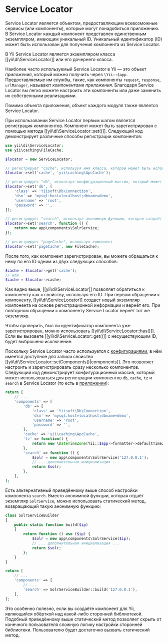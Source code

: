 Service Locator
=============

Service Locator является объектом, предоставляющим всевозможные сервисы (или компоненты), которые могут понадобиться
приложению. В Service Locator каждый компонент представлен единственным экземпляром, имеющим уникальный ID.
Уникальный идентификатор (ID) может быть использован для получения компонента из Service Locator.

В Yii Service Locator является экземпляром класса [[yii\di\ServiceLocator]] или его дочернего класса.

Наиболее часто используемый Service Locator в Yii — это объект *приложения*, который можно получить через `\Yii::$app`.
Предоставляемые им службы, такие, как компоненты `request`, `response`, `urlManager`, называют *компонентами приложения*.
Благодаря Service Locator вы легко можете настроить эти компоненты или даже заменить их собственными реализациями.

Помимо объекта приложения, объект каждого модуля также является Service Locator.

При использовании Service Locator первым шагом является регистрация компонентов. Компонент может быть зарегистрирован
с помощью метода [[yii\di\ServiceLocator::set()]]. Следующий код демонстрирует различные способы регистрации компонентов:

```php
use yii\di\ServiceLocator;
use yii\caching\FileCache;

$locator = new ServiceLocator;

// регистрирует "cache", используя имя класса, которое может быть использовано для создания компонента.
$locator->set('cache', 'yii\caching\ApcCache');

// регистрирует "db", используя конфигурационный массив, который может быть использован для создания компонента.
$locator->set('db', [
    'class' => 'Yiisoft\Db\Connection',
    'dsn' => 'mysql:host=localhost;dbname=demo',
    'username' => 'root',
    'password' => '',
]);

// регистрирует "search", используя анонимную функцию, которая создаёт компонент
$locator->set('search', function () {
    return new app\components\SolrService;
});

// регистрирует "pageCache", используя компонент
$locator->set('pageCache', new FileCache);
```

После того, как компонент зарегистрирован, вы можете обращаться к нему по его ID одним из двух следующих способов:

```php
$cache = $locator->get('cache');
// или
$cache = $locator->cache;
```

Как видно выше, [[yii\di\ServiceLocator]] позволяет обратиться к компоненту как к свойству, используя его ID.
При первом обращении к компоненту, [[yii\di\ServiceLocator]] создаст новый экземпляр компонента на основе регистрационной
информации и вернёт его. При повторном обращении к компоненту Service Locator вернёт тот же экземпляр.


Чтобы проверить, был ли идентификатор компонента уже зарегистрирован, можно использовать [[yii\di\ServiceLocator::has()]].
Если вы вызовете [[yii\di\ServiceLocator::get()]] с несуществующим ID, будет выброшено исключение.


Поскольку Service Locator часто используется с [конфигурациями](concept-configurations.md), в нём имеется доступное
для записи свойство [[yii\di\ServiceLocator::setComponents()|components]]. Это позволяет настроить и зарегистрировать
сразу несколько компонентов. Следующий код демонстрирует конфигурационный массив, который может использоваться
для регистрации компонентов `db`, `cache`, `tz` и `search` в Service Locator (то есть в [приложении](structure-applications.md)):

```php
return [
    // ...
    'components' => [
        'db' => [
            'class' => 'Yiisoft\Db\Connection',
            'dsn' => 'mysql:host=localhost;dbname=demo',
            'username' => 'root',
            'password' => '',
        ],
        'cache' => 'yii\caching\ApcCache',
        'tz' => function() {
            return new \DateTimeZone(Yii::$app->formatter->defaultTimeZone);
        },
        'search' => function () {
            $solr = new app\components\SolrService('127.0.0.1');
            // ... дополнительная инициализация ...
            return $solr;
        },
    ],
];
```

Есть альтернативный приведённому выше способ настройки компонента `search`. Вместо анонимной функции, которая
отдаёт экземпляр `SolrService`, можно использовать статический метод, возвращающий такую анонимную функцию:

```php
class SolrServiceBuilder
{
    public static function build($ip)
    {
        return function () use ($ip) {
            $solr = new app\components\SolrService($ip);
            // ... дополнительная инициализация ...
            return $solr;
        };
    }
}

return [
    // ...
    'components' => [
        // ...
        'search' => SolrServiceBuilder::build('127.0.0.1'),
    ],
];
```

Это особенно полезно, если вы создаёте компонент для Yii, являющийся обёрткой над какой-либо сторонней библиотекой.
Подобный приведённому выше статический метод позволяет скрыть от конечного пользователя сложную логику настройки
сторонней библиотеки. Пользователю будет достаточно вызвать статический метод.

